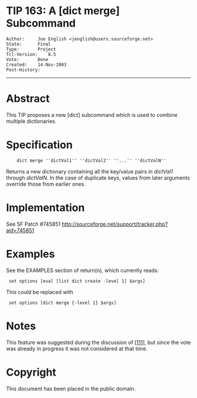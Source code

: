 # TIP 163: A [dict merge] Subcommand
	Author:		Joe English <jenglish@users.sourceforge.net>
	State:		Final
	Type:		Project
	Tcl-Version:	8.5
	Vote:		Done
	Created:	14-Nov-2003
	Post-History:	
-----

# Abstract

This TIP proposes a new [dict] subcommand which is used to combine
multiple dictionaries.

# Specification

		dict merge ''dictVal1'' ''dictVal2'' ''...'' ''dictValN''

Returns a new dictionary containing all the key/value pairs in
_dictVal1_ through _dictValN_.  In the case of duplicate keys,
values from later arguments override those from earlier ones.

# Implementation

See SF Patch \#745851
<http://sourceforge.net/support/tracker.php?aid=745851>

# Examples

See the EXAMPLES section of return\(n\), which currently reads:

	 set options [eval [list dict create -level 1] $args]

This could be replaced with

	 set options [dict merge {-level 1} $args]

# Notes

This feature was suggested during the discussion of [[111]](111.md), but since
the vote was already in progress it was not considered at that time.

# Copyright

This document has been placed in the public domain.

